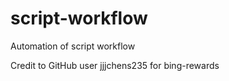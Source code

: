 # script-workflow
Automation of script workflow

Credit to GitHub user jjjchens235 for bing-rewards
